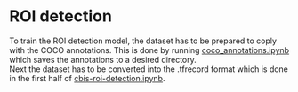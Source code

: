 # ROI detection

To train the ROI detection model, the dataset has to be prepared to coply with the COCO annotations. This is done by running [coco_annotations.ipynb](./notebooks/coco_annotations.ipynb) which saves the annotations to a desired directory.<br>
Next the dataset has to be converted into the .tfrecord format which is done in the first half of [cbis-roi-detection.ipynb](./notebooks/cbis-roi-detection.ipynb).